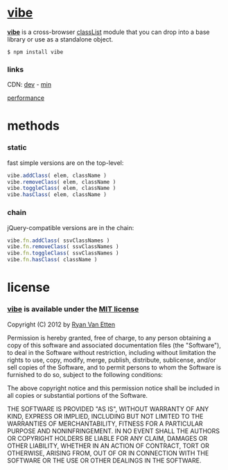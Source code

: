[vibe](https://github.com/ryanve/vibe)
====

**[vibe](https://github.com/ryanve/vibe)** is a cross-browser [classList](https://developer.mozilla.org/en-US/docs/DOM/element.classList) module that you can drop into a base library or use as a standalone object.

```
$ npm install vibe
```

### links

CDN: [dev](http://airve.github.com/js/vibe/vibe.js) - [min](http://airve.github.com/js/vibe/vibe.min.js)

[performance](http://jsperf.com/vibe)

# methods

### static

fast simple versions are on the top-level:

```js
vibe.addClass( elem, className )
vibe.removeClass( elem, className )
vibe.toggleClass( elem, className )
vibe.hasClass( elem, className )
```
### chain

jQuery-compatible versions are in the chain:

```js
vibe.fn.addClass( ssvClassNames )
vibe.fn.removeClass( ssvClassNames )
vibe.fn.toggleClass( ssvClassNames )
vibe.fn.hasClass( className )
```

# license

### [vibe](http://github.com/ryanve/vibe) is available under the [MIT license](http://en.wikipedia.org/wiki/MIT_License)

Copyright (C) 2012 by [Ryan Van Etten](https://github.com/ryanve)

Permission is hereby granted, free of charge, to any person obtaining a copy
of this software and associated documentation files (the "Software"), to deal
in the Software without restriction, including without limitation the rights
to use, copy, modify, merge, publish, distribute, sublicense, and/or sell
copies of the Software, and to permit persons to whom the Software is
furnished to do so, subject to the following conditions:

The above copyright notice and this permission notice shall be included in
all copies or substantial portions of the Software.

THE SOFTWARE IS PROVIDED "AS IS", WITHOUT WARRANTY OF ANY KIND, EXPRESS OR
IMPLIED, INCLUDING BUT NOT LIMITED TO THE WARRANTIES OF MERCHANTABILITY,
FITNESS FOR A PARTICULAR PURPOSE AND NONINFRINGEMENT. IN NO EVENT SHALL THE
AUTHORS OR COPYRIGHT HOLDERS BE LIABLE FOR ANY CLAIM, DAMAGES OR OTHER
LIABILITY, WHETHER IN AN ACTION OF CONTRACT, TORT OR OTHERWISE, ARISING FROM,
OUT OF OR IN CONNECTION WITH THE SOFTWARE OR THE USE OR OTHER DEALINGS IN
THE SOFTWARE.